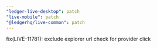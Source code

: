 ```yaml
---
"ledger-live-desktop": patch
"live-mobile": patch
"@ledgerhq/live-common": patch
---
```


fix(LIVE-11781): exclude explorer url check for provider click
